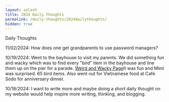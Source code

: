 ```yaml
---
layout: splash
title: 2024 Daily Thoughts
permalink: /daily-thoughts/2024dailythoughts/
hidden: true
---
```


Daily Thoughts

11/02/2024: How does one get grandparents to use password managers?

10/19/2024: Went to the bayhouse to visit my parents. We did something fun and wacky which was to find every "bird" item in the bayhouse and line them up on the pier for a parade. <a href="seriouslymatt.com/weird-and-wacky/" alt="Link to Image of Weird and Wacky page" target="_blank">Weird and Wacky Page</a>It was fun and Mimi was surprised. 65 bird items. Also went out for Vietnamese food at Cafe Sodo for anniversary dinner.

10/18/2024: I want to write more and maybe doing a short daily thought on my website would help inspire more writing, thinking, and blogging. 
